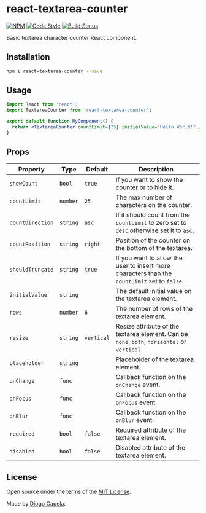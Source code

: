 # react-textarea-counter

[![NPM][npm-img]][npm-url]
[![Code Style][code-style-img]][code-style-url]
[![Build Status][build-status-img]][build-status-url]

[npm-url]: https://www.npmjs.com/package/react-textarea-counter
[npm-img]: https://img.shields.io/npm/v/react-textarea-counter.svg
[code-style-url]: https://github.com/prettier/prettier
[code-style-img]: https://img.shields.io/badge/code_style-prettier-ff69b4.svg?style=flat-square
[build-status-url]: https://dl.circleci.com/status-badge/redirect/gh/diogocapela/react-textarea-counter/tree/master
[build-status-img]: https://dl.circleci.com/status-badge/img/gh/diogocapela/react-textarea-counter/tree/master.svg?style=svg

Basic textarea character counter React component.

## Installation

```bash
npm i react-textarea-counter --save
```

## Usage

```jsx
import React from 'react';
import TextareaCounter from 'react-textarea-counter';

export default function MyComponent() {
  return <TextareaCounter countLimit={25} initialValue="Hello World!" />;
}
```

## Props

| Property         | Type     | Default    | Description                                                                                   |
| ---------------- | -------- | ---------- | --------------------------------------------------------------------------------------------- |
| `showCount`      | `bool`   | `true`     | If you want to show the counter or to hide it.                                                |
| `countLimit`     | `number` | `25`       | The max number of characters on the counter.                                                  |
| `countDirection` | `string` | `asc`      | If it should count from the `countLimit` to zero set to `desc` otherwise set it to `asc`.     |
| `countPosition`  | `string` | `right`    | Position of the counter on the bottom of the textarea.                                        |
| `shouldTruncate` | `string` | `true`     | If you want to allow the user to insert more characters than the `countLimit` set to `false`. |
| `initialValue`   | `string` |            | The default initial value on the textarea element.                                            |
| `rows`           | `number` | `6`        | The number of rows of the textarea element.                                                   |
| `resize`         | `string` | `vertical` | Resize attribute of the textarea element. Can be `none`, `both`, `horizontal` or `vertical`.  |
| `placeholder`    | `string` |            | Placeholder of the textarea element.                                                          |
| `onChange`       | `func`   |            | Callback function on the `onChange` event.                                                    |
| `onFocus`        | `func`   |            | Callback function on the `onFocus` event.                                                     |
| `onBlur`         | `func`   |            | Callback function on the `onBlur` event.                                                      |
| `required`       | `bool`   | `false`    | Required attribute of the textarea element.                                                   |
| `disabled`       | `bool`   | `false`    | Disabled attribute of the textarea element.                                                   |

## License

Open source under the terms of the [MIT License](/LICENSE).

Made by [Diogo Capela](https://diogocapela.com).
